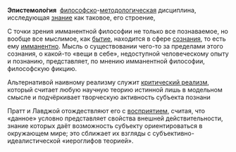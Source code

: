 **Эпистемоло́гия**  [философско](https://ru.wikipedia.org/wiki/%D0%A4%D0%B8%D0%BB%D0%BE%D1%81%D0%BE%D1%84%D0%B8%D1%8F "Философия")-[методологическая](https://ru.wikipedia.org/wiki/%D0%9C%D0%B5%D1%82%D0%BE%D0%B4%D0%BE%D0%BB%D0%BE%D0%B3%D0%B8%D1%8F "Методология") дисциплина, исследующая [знание](https://ru.wikipedia.org/wiki/%D0%97%D0%BD%D0%B0%D0%BD%D0%B8%D0%B5 "Знание") как таковое, его строение,

С точки зрения имманентной философии не только все познаваемое, но вообще все мыслимое, как [бытие](https://ru.wikipedia.org/wiki/%D0%91%D1%8B%D1%82%D0%B8%D0%B5_(%D1%84%D0%B8%D0%BB%D0%BE%D1%81%D0%BE%D1%84%D0%B8%D1%8F) "Бытие (философия)"), находится в сфере [сознания](https://ru.wikipedia.org/wiki/%D0%A1%D0%BE%D0%B7%D0%BD%D0%B0%D0%BD%D0%B8%D0%B5_(%D1%84%D0%B8%D0%BB%D0%BE%D1%81%D0%BE%D1%84%D0%B8%D1%8F) "Сознание (философия)"), то есть ему [имманентно](https://ru.wikipedia.org/wiki/%D0%98%D0%BC%D0%BC%D0%B0%D0%BD%D0%B5%D0%BD%D1%82%D0%BD%D0%BE%D1%81%D1%82%D1%8C "Имманентность"). Мысль о существовании чего-то за пределами этого сознания, о какой-то «вещи в себе», недоступной человеческому опыту и познанию, представляет, по мнению имманентной философии, философскую фикцию.

Альтернативой наивному реализму служит [критический реализм](https://ru.wikipedia.org/wiki/%D0%9A%D1%80%D0%B8%D1%82%D0%B8%D1%87%D0%B5%D1%81%D0%BA%D0%B8%D0%B9_%D1%80%D0%B5%D0%B0%D0%BB%D0%B8%D0%B7%D0%BC_(%D1%84%D0%B8%D0%BB%D0%BE%D1%81%D0%BE%D1%84%D0%B8%D1%8F) "Критический реализм (философия)"), который считает любую научную теорию истинной лишь в модельном смысле и подчёркивает творческую активность субъекта познани

Пратт и Лавджой отождествляют его с [восприятием](https://ru.wikipedia.org/wiki/%D0%92%D0%BE%D1%81%D0%BF%D1%80%D0%B8%D1%8F%D1%82%D0%B8%D0%B5 "Восприятие"), считая, что «данное» условно представляет свойства внешней действительности, знание которых даёт возможность субъекту ориентироваться в окружающем мире; это сближает их взгляды с субъективно-идеалистической «иероглифов теорией».